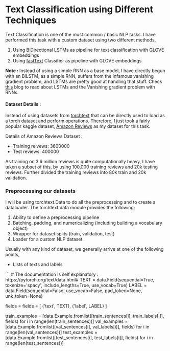 # Text Classification using Different Techniques

Text Classification is one of the most common / basic NLP tasks. I have performed this task with a custom dataset using two different methods, <ol>
<li>Using BiDirectional LSTMs as pipeline for text classification with GLOVE embeddings</li>
<li>Using <a href = "https://arxiv.org/abs/1607.01759">fastText</a> Classifier as pipeline with GLOVE embeddings </li> 
</ol>

<B>Note : </B> Instead of using a simple RNN as a base model, I have directly begun with an BiLSTM, as a simple RNN, suffers from the infamous vanishing gradient problem, and LSTMs are pretty good at handling that stuff. Check <a href = "https://colah.github.io/posts/2015-08-Understanding-LSTMs/">this</a> blog to read about LSTMs and the Vanishing gradient problem with RNNs.

#### Dataset Details :
<p>Instead of using datasets from <a href = "https://pytorch.org/text/datasets.html">torchtext</a> that can be directly used to load as a torch dataset and perform operations. Therefore, I just took a fairly popular kaggle dataset, <a href="https://www.kaggle.com/bittlingmayer/amazonreviews">Amazon Reviews</a> as my dataset for this task.</p>

Details of Amazon Reviews Dataset : <br>
<ul><li>Training reivews: 3600000 </li>
<li>Test reviews: 400000 <br></ul>

<p> As training on 3.6 million reviews is quite computationally heavy, I have taken a subset of this, by using 100,000 training reviews and 20k testing reviews. Further divided the training reviews into 80k train and 20k validation.</p>

### Preprocessing our datasets
I will be using torchtext.Data to do all the preprocessing and to create a dataloader. The torchtext.data module provides the following:
<ol>
<li>Ability to define a preprocessing pipeline</li>
<li>Batching, padding, and numericalizing (including building a vocabulary object)</li>
<li>Wrapper for dataset splits (train, validation, test)</li>
<li>Loader for a custom NLP dataset</li>
</ol>

Usually with any kind of dataset, we generally arrive at one of the following points,
<ul><li>Lists of texts and labels</li></ul>
```
 # The documentation is self explanatory : https://pytorch.org/text/data.html#
 TEXT = data.Field(sequential=True, 
                        tokenize='spacy', 
                        include_lengths=True, 
                        use_vocab=True)
 LABEL = data.Field(sequential=False, 
                          use_vocab=False, 
                          pad_token=None, 
                          unk_token=None)

 fields = fields = [
     ('text', TEXT), 
     ('label', LABEL)
 ]

 train_examples = [data.Example.fromlist([train_sentences[i], train_labels[i]], fields) 
                   for i in range(len(train_sentences))]
 val_examples = [data.Example.fromlist([val_sentences[i], val_labels[i]], fields) 
                   for i in range(len(val_sentences))]
 test_examples = [data.Example.fromlist([test_sentences[i], test_labels[i]], fields) 
                 for i in range(len(test_sentences))]

```





